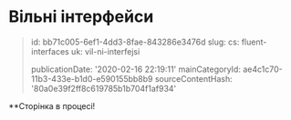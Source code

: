 Вільні інтерфейси
=================

> id: bb71c005-6ef1-4dd3-8fae-843286e3476d
> slug:
> 	cs: fluent-interfaces
> 	uk: vil-ni-interfejsi
> 
> publicationDate: '2020-02-16 22:19:11'
> mainCategoryId: ae4c1c70-11b3-433e-b1d0-e590155bb8b9
> sourceContentHash: '80a0e39f2ff8c619785b1b704f1af934'

**Сторінка в процесі!
